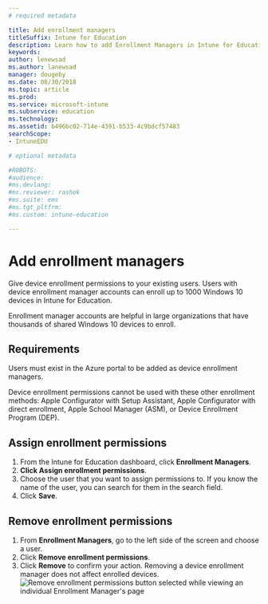 ```yaml
---
# required metadata

title: Add enrollment managers
titleSuffix: Intune for Education
description: Learn how to add Enrollment Managers in Intune for Education.
keywords:
author: lenewsad
ms.author: lanewsad
manager: dougeby
ms.date: 08/30/2018
ms.topic: article
ms.prod:
ms.service: microsoft-intune
ms.subservice: education
ms.technology:
ms.assetid: b496bc02-714e-4391-b533-4c9bdcf57483
searchScope:
- IntuneEDU

# optional metadata

#ROBOTS:
#audience:
#ms.devlang:
#ms.reviewer: rashok
#ms.suite: ems
#ms.tgt_pltfrm:
#ms.custom: intune-education

---
```


# Add enrollment managers  

Give device enrollment permissions to your existing users. Users with device enrollment manager accounts can enroll up to 1000 Windows 10 devices in Intune for Education.

 Enrollment manager accounts are helpful in large organizations that have thousands of shared Windows 10 devices to enroll.  

## Requirements  

Users must exist in the Azure portal to be added as device enrollment managers.

Device enrollment permissions cannot be used with these other enrollment methods: Apple Configurator with Setup Assistant, Apple Configurator with direct enrollment, Apple School Manager (ASM), or Device Enrollment Program (DEP).  

## Assign enrollment permissions  

1. From the Intune for Education dashboard, click **Enrollment Managers**.
2. **Click Assign enrollment permissions**.
3. Choose the user that you want to assign permissions to. If you know the name of the user, you can search for them in the search field.
4. Click **Save**.

## Remove enrollment permissions  
1. From **Enrollment Managers**, go to the left side of the screen and choose a user. 
2. Click **Remove enrollment permissions**.
3. Click **Remove** to confirm your action. Removing a device enrollment manager does not affect enrolled devices.
  ![Remove enrollment permissions button selected while viewing an individual Enrollment Manager's page](./media/enroll-mgrs-003-remove-enrollment-permissions.png)
